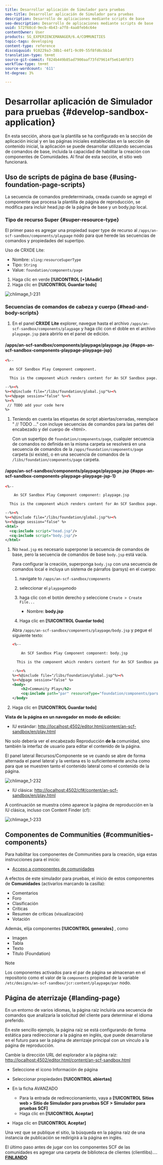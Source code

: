 ```yaml
---
title: Desarrollar aplicación de Simulador para pruebas
seo-title: Desarrollar aplicación de Simulador para pruebas
description: Desarrollo de aplicaciones mediante scripts de base
seo-description: Desarrollo de aplicaciones mediante scripts de base
uuid: 572f68cd-9ecb-4b43-a7f8-4aa8feb6c64e
contentOwner: User
products: SG_EXPERIENCEMANAGER/6.4/COMMUNITIES
topic-tags: developing
content-type: reference
discoiquuid: 910229a3-38b1-44f1-9c09-55f8fd6cbb1d
translation-type: tm+mt
source-git-commit: f824b449b85ad7900aaf73fd79614f5e6140f873
workflow-type: tm+mt
source-wordcount: '611'
ht-degree: 3%

---
```



# Desarrollar aplicación de Simulador para pruebas {#develop-sandbox-application}

En esta sección, ahora que la plantilla se ha configurado en la sección de aplicación [](initial-app.md) inicial y en las páginas iniciales establecidas en la sección de contenido [](initial-content.md) inicial, la aplicación se puede desarrollar utilizando secuencias de comandos de base, incluida la capacidad de habilitar la creación con componentes de Comunidades. Al final de esta sección, el sitio web funcionará.

## Uso de scripts de página de base {#using-foundation-page-scripts}

La secuencia de comandos predeterminada, creada cuando se agregó el componente que procesa la plantilla de página de reproducción, se modifica para incluir head.jsp de la página de base y un body.jsp local.

### Tipo de recurso Super {#super-resource-type}

El primer paso es agregar una propiedad super type de recurso al `/apps/an-scf-sandbox/components/playpage` nodo para que herede las secuencias de comandos y propiedades del supertipo.

Uso de CRXDE Lite:

<!--Resolve steps below-->

* Nombre: `sling:resourceSuperType`
* Tipo: `String`
* Value: `foundation/components/page`

1. Haga clic en verde **[!UICONTROL [+]Añadir]**
1. Haga clic en **[!UICONTROL Guardar todo]**

![chlimage_1-231](assets/chlimage_1-231.png)

### Secuencias de comandos de cabeza y cuerpo {#head-and-body-scripts}

1. En el panel **CRXDE Lite** explorer, navegue hasta el archivo `/apps/an-scf-sandbox/components/playpage` y haga clic con el doble en el archivo `playpage.jsp` para abrirlo en el panel de edición.

#### /apps/an-scf-sandbox/components/playpage/playpage.jsp {#apps-an-scf-sandbox-components-playpage-playpage-jsp}

```xml
<%--

  An SCF Sandbox Play Component component.

  This is the component which renders content for An SCF Sandbox page.

--%><%
%><%@include file="/libs/foundation/global.jsp"%><%
%><%@page session="false" %><%
%><%
 // TODO add your code here
%>
```

1. Teniendo en cuenta las etiquetas de script abiertas/cerradas, reemplace &quot; // TODO ...&quot; con incluye secuencias de comandos para las partes del encabezado y del cuerpo de &lt;html>.

   Con un supertipo de `foundation/components/page`, cualquier secuencia de comandos no definida en la misma carpeta se resolverá en una secuencia de comandos de la `/apps/foundation/components/page` carpeta (si existe), o en una secuencia de comandos de la `/libs/foundation/components/page` carpeta.

#### /apps/an-scf-sandbox/components/playpage/playpage.jsp {#apps-an-scf-sandbox-components-playpage-playpage-jsp-1}

```xml
<%--

    An SCF Sandbox Play Component component: playpage.jsp

  This is the component which renders content for An SCF Sandbox page.

--%><%
%><%@include file="/libs/foundation/global.jsp"%><%
%><%@page session="false" %>
<html>
  <cq:include script="head.jsp"/>
  <cq:include script="body.jsp"/>
</html>
```

1. No `head.jsp` es necesario superponer la secuencia de comandos de base, pero la secuencia de comandos de base `body.jsp` está vacía.

   Para configurar la creación, superponga `body.jsp` con una secuencia de comandos local e incluya un sistema de párrafos (parsys) en el cuerpo:

   1. navigate to `/apps/an-scf-sandbox/components`
   1. seleccionar el `playpage`nodo
   1. haga clic con el botón derecho y seleccione `Create > Create File...`

      * Nombre: **body.jsp**
   1. Haga clic en **[!UICONTROL Guardar todo]**

   Abra `/apps/an-scf-sandbox/components/playpage/body.jsp` y pegue el siguiente texto:

   ```xml
   <%--
   
       An SCF Sandbox Play Component component: body.jsp
   
     This is the component which renders content for An SCF Sandbox page.
   
   --%><%
   %><%@include file="/libs/foundation/global.jsp"%><%
   %><%@page session="false" %>
   <body>
       <h2>Community Play</h2>
       <cq:include path="par" resourceType="foundation/components/parsys" />
   </body>
   ```

1. Haga clic en **[!UICONTROL Guardar todo]**

**Vista de la página en un navegador en modo de edición:**

* IU estándar: [http://localhost:4502/editor.html/content/an-scf-sandbox/en/play.html](http://localhost:4502/editor.html/content/an-scf-sandbox/en/play.md)

No solo debería ver el encabezado Reproducción **de la** comunidad, sino también la interfaz de usuario para editar el contenido de la página.

El panel lateral Recursos/Componente se ve cuando se abre de forma alternada el panel lateral y la ventana es lo suficientemente ancha como para que se muestren tanto el contenido lateral como el contenido de la página.

![chlimage_1-232](assets/chlimage_1-232.png)

* IU clásica: [http://localhost:4502/cf#/content/an-scf-sandbox/en/play.html](http://localhost:4502/cf#/content/an-scf-sandbox/en/play.html)

A continuación se muestra cómo aparece la página de reproducción en la IU clásica, incluso con Content Finder (cf):

![chlimage_1-233](assets/chlimage_1-233.png)

## Componentes de Communities {#communities-components}

Para habilitar los componentes de Communities para la creación, siga estas instrucciones para el inicio:

* [Acceso a componentes de comunidades](basics.md#accessing-communities-components)

A efectos de este simulador para pruebas, el inicio de estos componentes de **Comunidades** (activarlos marcando la casilla):

* Comentarios
* Foro
* Clasificación
* Críticas
* Resumen de críticas (visualización)
* Votación

Además, elija componentes **[!UICONTROL generales]** , como

* Imagen
* Tabla
* Texto
* Título (Foundation)

>[!NOTE]
>
>Los componentes activados para el par de página se almacenan en el repositorio como el valor de la `components` propiedad de la variable\
>`/etc/designs/an-scf-sandbox/jcr:content/playpage/par` nodo.

## Página de aterrizaje {#landing-page}

En un entorno de varios idiomas, la página raíz incluiría una secuencia de comandos que analizaría la solicitud del cliente para determinar el idioma preferido.

En este sencillo ejemplo, la página raíz se está configurando de forma estática para redireccionar a la página en inglés, que puede desarrollarse en el futuro para ser la página de aterrizaje principal con un vínculo a la página de reproducción.

Cambie la dirección URL del explorador a la página raíz: [http://localhost:4502/editor.html/content/an-scf-sandbox.html](https://locahost:4502/editor.html/content/an-scf-sandbox.html)

* Seleccione el icono Información de página
* Seleccionar propiedades **[!UICONTROL abiertas]**
* En la ficha AVANZADO

   * Para la entrada de redireccionamiento, vaya a **[!UICONTROL Sitios web > Sitio de Simulador para pruebas SCF > Simulador para pruebas SCF]**
   * Haga clic en **[!UICONTROL Aceptar]**

* Haga clic en **[!UICONTROL Aceptar]**

Una vez que se publique el sitio, la búsqueda en la página raíz de una instancia de publicación se redirigirá a la página en inglés.

El último paso antes de jugar con los componentes SCF de las comunidades es agregar una carpeta de biblioteca de clientes (clientlibs).... **[FINLANDO](add-clientlibs.md)**
